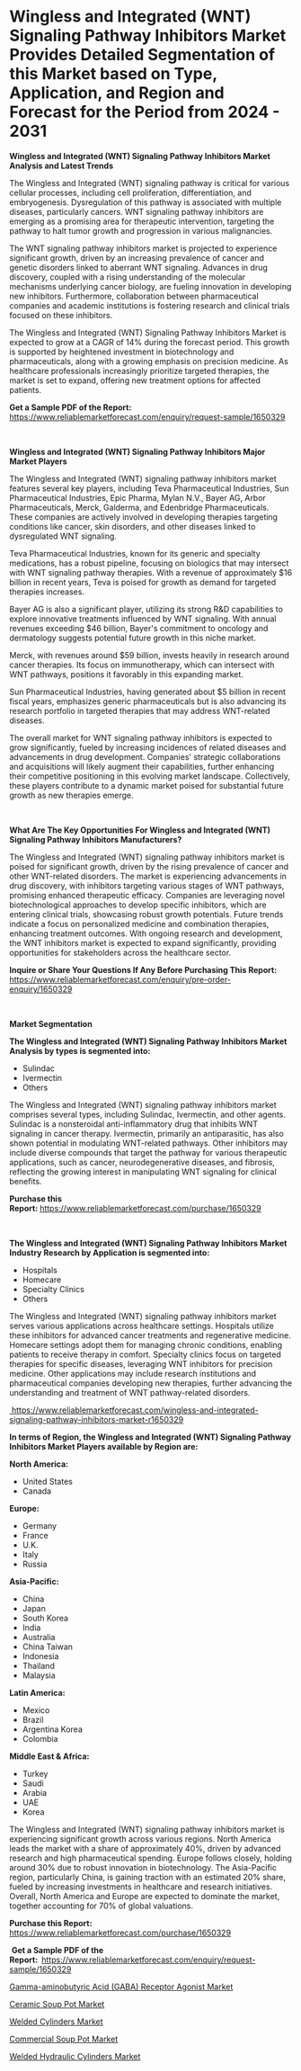 <p><h1>Wingless and Integrated (WNT) Signaling Pathway Inhibitors Market Provides Detailed Segmentation of this Market based on Type, Application, and Region and Forecast for the Period from 2024 - 2031</h1></p><p><strong>Wingless and Integrated (WNT) Signaling Pathway Inhibitors Market Analysis and Latest Trends</strong></p>
<p><p>The Wingless and Integrated (WNT) signaling pathway is critical for various cellular processes, including cell proliferation, differentiation, and embryogenesis. Dysregulation of this pathway is associated with multiple diseases, particularly cancers. WNT signaling pathway inhibitors are emerging as a promising area for therapeutic intervention, targeting the pathway to halt tumor growth and progression in various malignancies.</p><p>The WNT signaling pathway inhibitors market is projected to experience significant growth, driven by an increasing prevalence of cancer and genetic disorders linked to aberrant WNT signaling. Advances in drug discovery, coupled with a rising understanding of the molecular mechanisms underlying cancer biology, are fueling innovation in developing new inhibitors. Furthermore, collaboration between pharmaceutical companies and academic institutions is fostering research and clinical trials focused on these inhibitors.</p><p>The Wingless and Integrated (WNT) Signaling Pathway Inhibitors Market is expected to grow at a CAGR of 14% during the forecast period. This growth is supported by heightened investment in biotechnology and pharmaceuticals, along with a growing emphasis on precision medicine. As healthcare professionals increasingly prioritize targeted therapies, the market is set to expand, offering new treatment options for affected patients.</p></p>
<p><strong>Get a Sample PDF of the Report:&nbsp;</strong> <a href="https://www.reliablemarketforecast.com/enquiry/request-sample/1650329?utm_campaign=1129&utm_medium=2&utm_source=Github&utm_content=ia&utm_term=26092024&utm_id=wingless-and-integrated-wnt-signaling-pathway-inhibitors">https://www.reliablemarketforecast.com/enquiry/request-sample/1650329</a></p>
<p>&nbsp;</p>
<p><strong>Wingless and Integrated (WNT) Signaling Pathway Inhibitors Major Market Players</strong></p>
<p><p>The Wingless and Integrated (WNT) signaling pathway inhibitors market features several key players, including Teva Pharmaceutical Industries, Sun Pharmaceutical Industries, Epic Pharma, Mylan N.V., Bayer AG, Arbor Pharmaceuticals, Merck, Galderma, and Edenbridge Pharmaceuticals. These companies are actively involved in developing therapies targeting conditions like cancer, skin disorders, and other diseases linked to dysregulated WNT signaling.</p><p>Teva Pharmaceutical Industries, known for its generic and specialty medications, has a robust pipeline, focusing on biologics that may intersect with WNT signaling pathway therapies. With a revenue of approximately $16 billion in recent years, Teva is poised for growth as demand for targeted therapies increases.</p><p>Bayer AG is also a significant player, utilizing its strong R&D capabilities to explore innovative treatments influenced by WNT signaling. With annual revenues exceeding $46 billion, Bayer's commitment to oncology and dermatology suggests potential future growth in this niche market.</p><p>Merck, with revenues around $59 billion, invests heavily in research around cancer therapies. Its focus on immunotherapy, which can intersect with WNT pathways, positions it favorably in this expanding market.</p><p>Sun Pharmaceutical Industries, having generated about $5 billion in recent fiscal years, emphasizes generic pharmaceuticals but is also advancing its research portfolio in targeted therapies that may address WNT-related diseases.</p><p>The overall market for WNT signaling pathway inhibitors is expected to grow significantly, fueled by increasing incidences of related diseases and advancements in drug development. Companies' strategic collaborations and acquisitions will likely augment their capabilities, further enhancing their competitive positioning in this evolving market landscape. Collectively, these players contribute to a dynamic market poised for substantial future growth as new therapies emerge.</p></p>
<p>&nbsp;</p>
<p><strong>What Are The Key Opportunities For Wingless and Integrated (WNT) Signaling Pathway Inhibitors Manufacturers?</strong></p>
<p><p>The Wingless and Integrated (WNT) signaling pathway inhibitors market is poised for significant growth, driven by the rising prevalence of cancer and other WNT-related disorders. The market is experiencing advancements in drug discovery, with inhibitors targeting various stages of WNT pathways, promising enhanced therapeutic efficacy. Companies are leveraging novel biotechnological approaches to develop specific inhibitors, which are entering clinical trials, showcasing robust growth potentials. Future trends indicate a focus on personalized medicine and combination therapies, enhancing treatment outcomes. With ongoing research and development, the WNT inhibitors market is expected to expand significantly, providing opportunities for stakeholders across the healthcare sector.</p></p>
<p><strong>Inquire or Share Your Questions If Any Before Purchasing This Report:</strong> <a href="https://www.reliablemarketforecast.com/enquiry/pre-order-enquiry/1650329?utm_campaign=1129&utm_medium=2&utm_source=Github&utm_content=ia&utm_term=26092024&utm_id=wingless-and-integrated-wnt-signaling-pathway-inhibitors">https://www.reliablemarketforecast.com/enquiry/pre-order-enquiry/1650329</a></p>
<p>&nbsp;</p>
<p><strong>Market Segmentation</strong></p>
<p><strong>The Wingless and Integrated (WNT) Signaling Pathway Inhibitors Market Analysis by types is segmented into:</strong></p>
<p><ul><li>Sulindac</li><li>Ivermectin</li><li>Others</li></ul></p>
<p><p>The Wingless and Integrated (WNT) signaling pathway inhibitors market comprises several types, including Sulindac, Ivermectin, and other agents. Sulindac is a nonsteroidal anti-inflammatory drug that inhibits WNT signaling in cancer therapy. Ivermectin, primarily an antiparasitic, has also shown potential in modulating WNT-related pathways. Other inhibitors may include diverse compounds that target the pathway for various therapeutic applications, such as cancer, neurodegenerative diseases, and fibrosis, reflecting the growing interest in manipulating WNT signaling for clinical benefits.</p></p>
<p><strong>Purchase this Report:&nbsp;</strong><a href="https://www.reliablemarketforecast.com/purchase/1650329?utm_campaign=1129&utm_medium=2&utm_source=Github&utm_content=ia&utm_term=26092024&utm_id=wingless-and-integrated-wnt-signaling-pathway-inhibitors">https://www.reliablemarketforecast.com/purchase/1650329</a></p>
<p>&nbsp;</p>
<p><strong>The Wingless and Integrated (WNT) Signaling Pathway Inhibitors Market Industry Research by Application is segmented into:</strong></p>
<p><ul><li>Hospitals</li><li>Homecare</li><li>Specialty Clinics</li><li>Others</li></ul></p>
<p><p>The Wingless and Integrated (WNT) signaling pathway inhibitors market serves various applications across healthcare settings. Hospitals utilize these inhibitors for advanced cancer treatments and regenerative medicine. Homecare settings adopt them for managing chronic conditions, enabling patients to receive therapy in comfort. Specialty clinics focus on targeted therapies for specific diseases, leveraging WNT inhibitors for precision medicine. Other applications may include research institutions and pharmaceutical companies developing new therapies, further advancing the understanding and treatment of WNT pathway-related disorders.</p></p>
<p><a href="https://www.reliablemarketforecast.com/wingless-and-integrated-signaling-pathway-inhibitors-market-r1650329?utm_campaign=1129&utm_medium=2&utm_source=Github&utm_content=ia&utm_term=26092024&utm_id=wingless-and-integrated-wnt-signaling-pathway-inhibitors">&nbsp;https://www.reliablemarketforecast.com/wingless-and-integrated-signaling-pathway-inhibitors-market-r1650329</a></p>
<p><strong>In terms of Region, the Wingless and Integrated (WNT) Signaling Pathway Inhibitors Market Players available by Region are:</strong></p>
<p>
    <p> <strong> North America: </strong>
        <ul>
            <li>United States</li>
            <li>Canada</li>
        </ul>
        </p> 
    <p> <strong> Europe: </strong>
        <ul>
            <li>Germany</li>
            <li>France</li>
            <li>U.K.</li>
            <li>Italy</li>
            <li>Russia</li>
        </ul>
        </p> 
    <p> <strong> Asia-Pacific: </strong>
        <ul>
            <li>China</li>
            <li>Japan</li>
            <li>South Korea</li>
            <li>India</li>
            <li>Australia</li>
            <li>China Taiwan</li>
            <li>Indonesia</li>
            <li>Thailand</li>
            <li>Malaysia</li>
        </ul>
        </p> 
    <p> <strong> Latin America: </strong>
        <ul>
            <li>Mexico</li>
            <li>Brazil</li>
            <li>Argentina Korea</li>
            <li>Colombia</li>
        </ul>
        </p> 
    <p> <strong> Middle East & Africa: </strong>
        <ul>
            <li>Turkey</li>
            <li>Saudi</li>
            <li>Arabia</li>
            <li>UAE</li>
            <li>Korea</li>
        </ul>
    </p>
    </p>
<p><p>The Wingless and Integrated (WNT) signaling pathway inhibitors market is experiencing significant growth across various regions. North America leads the market with a share of approximately 40%, driven by advanced research and high pharmaceutical spending. Europe follows closely, holding around 30% due to robust innovation in biotechnology. The Asia-Pacific region, particularly China, is gaining traction with an estimated 20% share, fueled by increasing investments in healthcare and research initiatives. Overall, North America and Europe are expected to dominate the market, together accounting for 70% of global valuations.</p></p>
<p><strong>Purchase this Report: </strong><a href="https://www.reliablemarketforecast.com/purchase/1650329?utm_campaign=1129&utm_medium=2&utm_source=Github&utm_content=ia&utm_term=26092024&utm_id=wingless-and-integrated-wnt-signaling-pathway-inhibitors">https://www.reliablemarketforecast.com/purchase/1650329</a></p>
<p>&nbsp;<strong>Get a Sample PDF of the Report:&nbsp;&nbsp;</strong><a href="https://www.reliablemarketforecast.com/enquiry/request-sample/1650329?utm_campaign=1129&utm_medium=2&utm_source=Github&utm_content=ia&utm_term=26092024&utm_id=wingless-and-integrated-wnt-signaling-pathway-inhibitors">https://www.reliablemarketforecast.com/enquiry/request-sample/1650329</a></p>
<p><strong></strong></p>
<p><p><a href="https://github.com/GroverBarry/Market-Research-Report-List-7/blob/main/gamma-aminobutyric-acid-gaba-receptor-agonist-market.md?utm_campaign=1129&utm_medium=2&utm_source=Github&utm_content=ia&utm_term=26092024&utm_id=wingless-and-integrated-wnt-signaling-pathway-inhibitors">Gamma-aminobutyric Acid (GABA) Receptor Agonist Market</a></p><p><a href="https://issuu.com/reportprime-2/docs/ceramic-soup-pot-market-size-2030.p_d55655945acec2?utm_campaign=1129&utm_medium=2&utm_source=Github&utm_content=ia&utm_term=26092024&utm_id=wingless-and-integrated-wnt-signaling-pathway-inhibitors">Ceramic Soup Pot Market</a></p><p><a href="https://www.linkedin.com/pulse/welded-cylinders-market-global-regional-analysis-2024-2031-gjnge?trackingId=PgWFpHfmQxebx2zWXckE%2Fg%3D%3D&utm_campaign=1129&utm_medium=2&utm_source=Github&utm_content=ia&utm_term=26092024&utm_id=wingless-and-integrated-wnt-signaling-pathway-inhibitors">Welded Cylinders Market</a></p><p><a href="https://issuu.com/reportprime-2/docs/commercial-soup-pot-market-size-203_5bed274f8820d7?utm_campaign=1129&utm_medium=2&utm_source=Github&utm_content=ia&utm_term=26092024&utm_id=wingless-and-integrated-wnt-signaling-pathway-inhibitors">Commercial Soup Pot Market</a></p><p><a href="https://www.linkedin.com/pulse/welded-hydraulic-cylinders-market-size-growth-industry-analysis-zcoie?trackingId=Sr7dV5DTTjq4QkEry11xdA%3D%3D&utm_campaign=1129&utm_medium=2&utm_source=Github&utm_content=ia&utm_term=26092024&utm_id=wingless-and-integrated-wnt-signaling-pathway-inhibitors">Welded Hydraulic Cylinders Market</a></p></p>